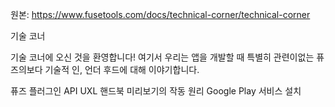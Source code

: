 원본: https://www.fusetools.com/docs/technical-corner/technical-corner

기술 코너

기술 코너에 오신 것을 환영합니다! 여기서 우리는 앱을 개발할 때 특별히 관련이없는 퓨즈의보다 기술적 인, 언더 후드에 대해 이야기합니다.

퓨즈 플러그인 API
UXL 핸드북
미리보기의 작동 원리
Google Play 서비스 설치
